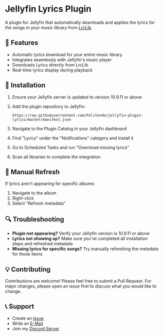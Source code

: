 # Jellyfin Lyrics Plugin

A plugin for Jellyfin that automatically downloads and applies the lyrics for the songs in your music library from [LrcLib](https://lrclib.net).

## 🎵 Features

- Automatic lyrics download for your entire music library
- Integrates seamlessly with Jellyfin's music player
- Downloads Lyrics directly from LrcLib
- Real-time lyrics display during playback

## 🚀 Installation

1. Ensure your Jellyfin server is updated to version 10.9.11 or above
2. Add the plugin repository to Jellyfin:

   ```text
   https://raw.githubusercontent.com/Felitendo/jellyfin-plugin-lyrics/master/manifest.json
3. Navigate to the Plugin Catalog in your Jellyfin dashboard
4. Find "Lyrics" under the "Notifications" category and install it
5. Go to Scheduled Tasks and run "Download missing lyrics"
6. Scan all libraries to complete the integration

## 📝 Manual Refresh

If lyrics aren't appearing for specific albums:
1. Navigate to the album
2. Right-click
3. Select "Refresh metadata"

## 🔍 Troubleshooting

- **Plugin not appearing?** Verify your Jellyfin version is 10.9.11 or above
- **Lyrics not showing up?** Make sure you've completed all installation steps and refreshed metadata
- **Missing lyrics for specific songs?** Try manually refreshing the metadata for those items

## 💡 Contributing

Contributions are welcome! Please feel free to submit a Pull Request. For major changes, please open an issue first to discuss what you would like to change.

## 📞 Support

- Create an [Issue](https://github.com/Felitendo/jellyfin-lyrics-plugin/issues)
- Write an [E-Mail](mailto:support@felo.gg)
- Join my [Discord Server](https://felo.gg/felocord)
